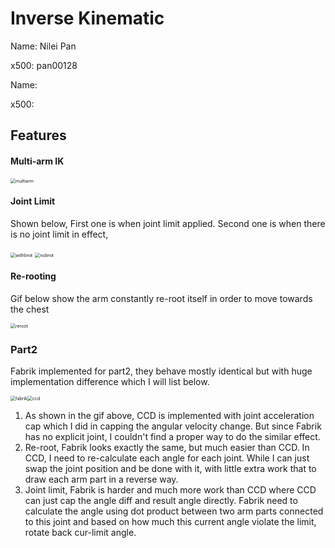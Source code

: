 # Inverse Kinematic

Name: Nilei Pan

x500: pan00128

Name:

x500:

## Features

#### Multi-arm IK

<img src="C:\Users\Nilei Pan\Documents\GitHub\5611_CSCI\Inverse Kinematic\multiarm.gif" alt="multiarm" style="zoom:50%;" />

#### Joint Limit

Shown below,  First one is when joint limit applied. Second one is when there is no joint limit in effect,

<img src="C:\Users\Nilei Pan\Documents\GitHub\5611_CSCI\Inverse Kinematic\withlimit.gif" alt="withlimit" style="zoom:50%;" />

<img src="C:\Users\Nilei Pan\Documents\GitHub\5611_CSCI\Inverse Kinematic\nolimit.gif" alt="nolimit" style="zoom:50%;" />

#### Re-rooting

Gif below show the arm constantly re-root itself in order to move towards the chest

<img src="C:\Users\Nilei Pan\Documents\GitHub\5611_CSCI\Inverse Kinematic\reroot.gif" alt="reroot" style="zoom:50%;" />

### Part2

Fabrik implemented for part2, they behave mostly identical but with huge implementation difference which  I will list below.

<img src="C:\Users\Nilei Pan\Documents\GitHub\5611_CSCI\Inverse Kinematic\fabrik.gif" alt="fabrik" style="zoom:50%;" /><img src="C:\Users\Nilei Pan\Documents\GitHub\5611_CSCI\Inverse Kinematic\ccd.gif" alt="ccd" style="zoom:50%;" />

1. As shown in the gif above, CCD is implemented with joint acceleration cap which I did in capping the angular velocity change. But since Fabrik has no explicit joint, I couldn't find a proper way to do the similar effect.
2. Re-root, Fabrik looks exactly the same, but much easier than CCD. In CCD, I need to re-calculate each angle for each joint. While I can just swap the joint position and be done with it, with little extra work that to draw each arm part in a reverse way.
3. Joint limit, Fabrik is harder and much more work than CCD where CCD can just cap the angle diff and result angle directly. Fabrik need to calculate the angle using dot product between two arm parts connected to this joint and based on how much this current angle violate the limit, rotate back cur-limit angle.
